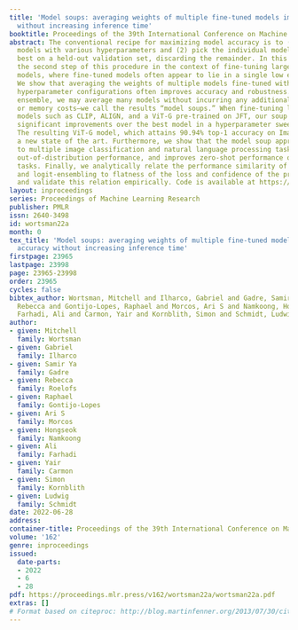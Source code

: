 ```yaml
---
title: 'Model soups: averaging weights of multiple fine-tuned models improves accuracy
  without increasing inference time'
booktitle: Proceedings of the 39th International Conference on Machine Learning
abstract: The conventional recipe for maximizing model accuracy is to (1) train multiple
  models with various hyperparameters and (2) pick the individual model which performs
  best on a held-out validation set, discarding the remainder. In this paper, we revisit
  the second step of this procedure in the context of fine-tuning large pre-trained
  models, where fine-tuned models often appear to lie in a single low error basin.
  We show that averaging the weights of multiple models fine-tuned with different
  hyperparameter configurations often improves accuracy and robustness. Unlike a conventional
  ensemble, we may average many models without incurring any additional inference
  or memory costs—we call the results “model soups.” When fine-tuning large pre-trained
  models such as CLIP, ALIGN, and a ViT-G pre-trained on JFT, our soup recipe provides
  significant improvements over the best model in a hyperparameter sweep on ImageNet.
  The resulting ViT-G model, which attains 90.94% top-1 accuracy on ImageNet, achieved
  a new state of the art. Furthermore, we show that the model soup approach extends
  to multiple image classification and natural language processing tasks, improves
  out-of-distribution performance, and improves zero-shot performance on new downstream
  tasks. Finally, we analytically relate the performance similarity of weight-averaging
  and logit-ensembling to flatness of the loss and confidence of the predictions,
  and validate this relation empirically. Code is available at https://github.com/mlfoundations/model-soups.
layout: inproceedings
series: Proceedings of Machine Learning Research
publisher: PMLR
issn: 2640-3498
id: wortsman22a
month: 0
tex_title: 'Model soups: averaging weights of multiple fine-tuned models improves
  accuracy without increasing inference time'
firstpage: 23965
lastpage: 23998
page: 23965-23998
order: 23965
cycles: false
bibtex_author: Wortsman, Mitchell and Ilharco, Gabriel and Gadre, Samir Ya and Roelofs,
  Rebecca and Gontijo-Lopes, Raphael and Morcos, Ari S and Namkoong, Hongseok and
  Farhadi, Ali and Carmon, Yair and Kornblith, Simon and Schmidt, Ludwig
author:
- given: Mitchell
  family: Wortsman
- given: Gabriel
  family: Ilharco
- given: Samir Ya
  family: Gadre
- given: Rebecca
  family: Roelofs
- given: Raphael
  family: Gontijo-Lopes
- given: Ari S
  family: Morcos
- given: Hongseok
  family: Namkoong
- given: Ali
  family: Farhadi
- given: Yair
  family: Carmon
- given: Simon
  family: Kornblith
- given: Ludwig
  family: Schmidt
date: 2022-06-28
address:
container-title: Proceedings of the 39th International Conference on Machine Learning
volume: '162'
genre: inproceedings
issued:
  date-parts:
  - 2022
  - 6
  - 28
pdf: https://proceedings.mlr.press/v162/wortsman22a/wortsman22a.pdf
extras: []
# Format based on citeproc: http://blog.martinfenner.org/2013/07/30/citeproc-yaml-for-bibliographies/
---
```

